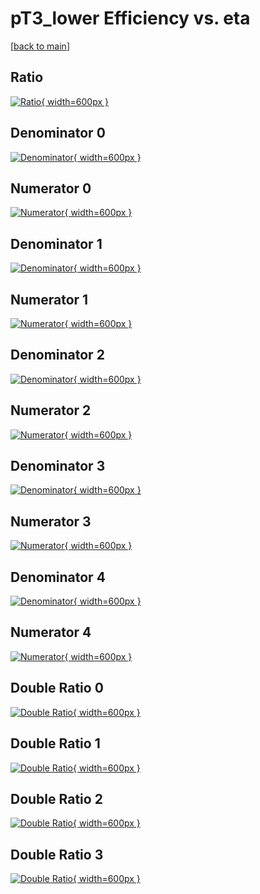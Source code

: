 # pT3_lower Efficiency vs. eta

[[back to main](./)]



## Ratio

[![Ratio](../mtv/var/pT3_lower_base_321_1_eff_eta.png){ width=600px }](../mtv/var/pT3_lower_base_321_1_eff_eta.pdf)

## Denominator 0

[![Denominator](../mtv/den/pT3_lower_base_321_1_eff_eta_den0.png){ width=600px }](../mtv/den/pT3_lower_base_321_1_eff_eta_den0.pdf)

## Numerator 0

[![Numerator](../mtv/num/pT3_lower_base_321_1_eff_eta_num0.png){ width=600px }](../mtv/num/pT3_lower_base_321_1_eff_eta_num0.pdf)

## Denominator 1

[![Denominator](../mtv/den/pT3_lower_base_321_1_eff_eta_den1.png){ width=600px }](../mtv/den/pT3_lower_base_321_1_eff_eta_den1.pdf)

## Numerator 1

[![Numerator](../mtv/num/pT3_lower_base_321_1_eff_eta_num1.png){ width=600px }](../mtv/num/pT3_lower_base_321_1_eff_eta_num1.pdf)

## Denominator 2

[![Denominator](../mtv/den/pT3_lower_base_321_1_eff_eta_den2.png){ width=600px }](../mtv/den/pT3_lower_base_321_1_eff_eta_den2.pdf)

## Numerator 2

[![Numerator](../mtv/num/pT3_lower_base_321_1_eff_eta_num2.png){ width=600px }](../mtv/num/pT3_lower_base_321_1_eff_eta_num2.pdf)

## Denominator 3

[![Denominator](../mtv/den/pT3_lower_base_321_1_eff_eta_den3.png){ width=600px }](../mtv/den/pT3_lower_base_321_1_eff_eta_den3.pdf)

## Numerator 3

[![Numerator](../mtv/num/pT3_lower_base_321_1_eff_eta_num3.png){ width=600px }](../mtv/num/pT3_lower_base_321_1_eff_eta_num3.pdf)

## Denominator 4

[![Denominator](../mtv/den/pT3_lower_base_321_1_eff_eta_den4.png){ width=600px }](../mtv/den/pT3_lower_base_321_1_eff_eta_den4.pdf)

## Numerator 4

[![Numerator](../mtv/num/pT3_lower_base_321_1_eff_eta_num4.png){ width=600px }](../mtv/num/pT3_lower_base_321_1_eff_eta_num4.pdf)

## Double Ratio 0

[![Double Ratio](../mtv/ratio/pT3_lower_base_321_1_eff_eta_ratio0.png){ width=600px }](../mtv/ratio/pT3_lower_base_321_1_eff_eta_ratio0.pdf)

## Double Ratio 1

[![Double Ratio](../mtv/ratio/pT3_lower_base_321_1_eff_eta_ratio1.png){ width=600px }](../mtv/ratio/pT3_lower_base_321_1_eff_eta_ratio1.pdf)

## Double Ratio 2

[![Double Ratio](../mtv/ratio/pT3_lower_base_321_1_eff_eta_ratio2.png){ width=600px }](../mtv/ratio/pT3_lower_base_321_1_eff_eta_ratio2.pdf)

## Double Ratio 3

[![Double Ratio](../mtv/ratio/pT3_lower_base_321_1_eff_eta_ratio3.png){ width=600px }](../mtv/ratio/pT3_lower_base_321_1_eff_eta_ratio3.pdf)

